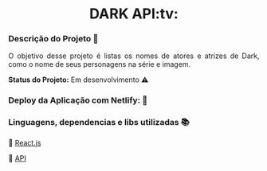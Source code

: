 <h1 align="center"> DARK API:tv:</h1> 


### Descrição do Projeto :open_file_folder:

<p align="justify" margin-left="20px"> O objetivo desse projeto é listas os nomes de atores e atrizes de Dark, como o nome de seus personagens na série e imagem.</p>





<strong>Status do Projeto:</strong> Em desenvolvimento :warning:






### Deploy da Aplicação com Netlify: :dash:






### Linguagens, dependencias e libs utilizadas :books:
:pushpin: [React.js](https://pt-br.reactjs.org/docs/getting-started.html)

:pushpin: [API](https://www.tvmaze.com/api)
